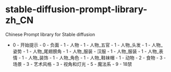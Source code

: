 # stable-diffusion-prompt-library-zh_CN
Chinese Prompt library for Stable diffusion

- 0 - 开始提示 - 0 - 负面 - 1 - 人物 - 1 - 人物_五官 - 1 - 人物_头发 - 1 - 人物_姿势 - 1 - 人物_尾翅膀角 - 1 - 人物_服装 - 汉服 - 1 - 人物_服装 - 1 - 人物_表情 - 1 - 人物_装饰 - 1 - 人物_角色 - 1 - 人物_鞋袜帽 - 1 - 动物 - 2 - 食物 - 3 - 场景 - 3 - 艺术风格 - 3 - 视角和灯光  - 5 - 魔法系 - 9 - 18禁
